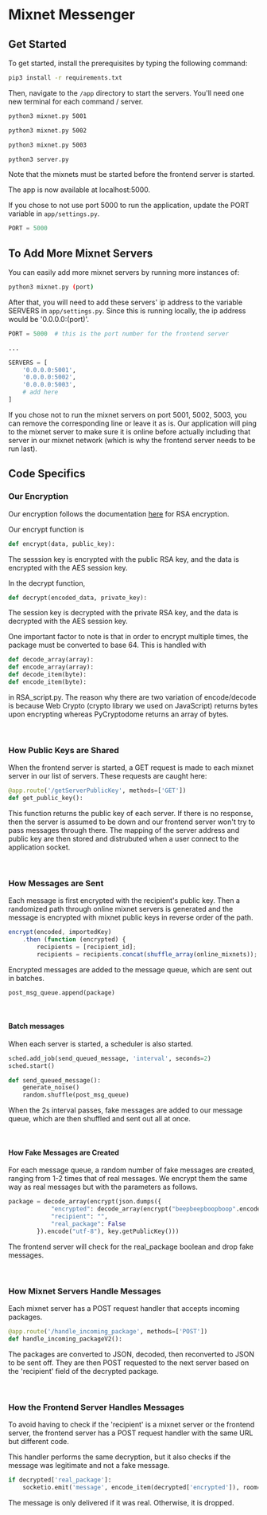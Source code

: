# Mixnet Messenger

## Get Started

To get started, install the prerequisites by typing the following command:

```bash
pip3 install -r requirements.txt
```

Then, navigate to the `/app` directory to start the servers. You'll need one new terminal for each command / server.


```bash
python3 mixnet.py 5001
```

```bash
python3 mixnet.py 5002
```

```bash
python3 mixnet.py 5003
```

```bash
python3 server.py
```

Note that the mixnets must be started before the frontend server is started.

The app is now available at localhost:5000.



If you chose to not use port 5000 to run the application, update the PORT variable in `app/settings.py`.

```python
PORT = 5000
```



## To Add More Mixnet Servers

You can easily add more mixnet servers by running more instances of:

```bash
python3 mixnet.py (port)
```

After that, you will need to add these servers' ip address to the variable SERVERS in `app/settings.py`. Since this is running locally, the ip address would be '0.0.0.0:(port)'.

```python
PORT = 5000  # this is the port number for the frontend server

...

SERVERS = [
    '0.0.0.0:5001',
    '0.0.0.0:5002',
    '0.0.0.0:5003',
  	# add here
]
```

If you chose not to run the mixnet servers on port 5001, 5002, 5003, you can remove the corresponding line or leave it as is. Our application will ping to the mixnet server to make sure it is online before actually including that server in our mixnet network (which is why the frontend server needs to be run last).



## Code Specifics

### Our Encryption

Our encryption follows the documentation [here](https://pycryptodome.readthedocs.io/en/latest/src/examples.html#generate-public-key-and-private-key) for RSA encryption.

Our encrypt function is
```python
def encrypt(data, public_key):
```
The sesssion key is encrypted with the public RSA key, and the data is encrypted with the AES session key.

In the decrypt function,
```python
def decrypt(encoded_data, private_key):
```
The session key is decrypted with the private RSA key, and the data is decrypted with the AES session key.

One important factor to note is that in order to encrypt multiple times, the package must be converted to base 64. This is handled with

```python
def decode_array(array):
def encode_array(array):
def decode_item(byte):
def encode_item(byte):
```

in RSA_script.py. The reason why there are two variation of encode/decode is because Web Crypto (crypto library we used on JavaScript) returns bytes upon encrypting whereas PyCryptodome returns an array of bytes.

<br>

### How Public Keys are Shared

When the frontend server is started, a GET request is made to each mixnet server in our list of servers. These requests are caught here:

```python
@app.route('/getServerPublicKey', methods=['GET'])
def get_public_key():
```

This function returns the public key of each server. If there is no response, then the server is assumed to be down and our frontend server won't try to pass messages through there. The mapping of the server address and public key are then stored and distrubuted when a user connect to the application socket.

<br>

### How Messages are Sent

Each message is first encrypted with the recipient's public key. Then a randomized path through online mixnet servers is generated and the message is encrypted with mixnet public keys in reverse order of the path.

```javascript
encrypt(encoded, importedKey)
    .then (function (encrypted) {
        recipients = [recipient_id];
        recipients = recipients.concat(shuffle_array(online_mixnets));
```

Encrypted messages are added to the message queue, which are sent out in batches.

```python
post_msg_queue.append(package)
```

<br>

#### Batch messages

When each server is started, a scheduler is also started. 

```python
sched.add_job(send_queued_message, 'interval', seconds=2)
sched.start()

def send_queued_message():
    generate_noise()
    random.shuffle(post_msg_queue)
```

When the 2s interval passes, fake messages are added to our message queue, which are then shuffled and sent out all at once.

<br>

#### How Fake Messages are Created

For each message queue, a random number of fake messages are created, ranging from 1-2 times that of real messages. We encrypt them the same way as real messages but with the parameters as follows.

```python
package = decode_array(encrypt(json.dumps({
            "encrypted": decode_array(encrypt("beepbeepboopboop".encode("utf-8"), key.getPublicKey())),
            "recipient": "",
            "real_package": False
        }).encode("utf-8"), key.getPublicKey()))
```

The frontend server will check for the real_package boolean and drop fake messages.

<br>

### How Mixnet Servers Handle Messages

Each mixnet server has a POST request handler that accepts incoming packages.

```python
@app.route('/handle_incoming_package', methods=['POST'])
def handle_incoming_packageV2():
```

The packages are converted to JSON, decoded, then reconverted to JSON to be sent off. They are then POST requested to the next server based on the 'recipient' field of the decrypted package. 

<br>

### How the Frontend Server Handles Messages

To avoid having to check if the 'recipient' is a mixnet server or the frontend server, the frontend server has a POST request handler with the same URL but different code.

This handler performs the same decryption, but it also checks if the message was legitimate and not a fake message.

```python
if decrypted['real_package']:
    socketio.emit('message', encode_item(decrypted['encrypted']), room=socket[decrypted['recipient']])
```

The message is only delivered if it was real. Otherwise, it is dropped.

<br>






